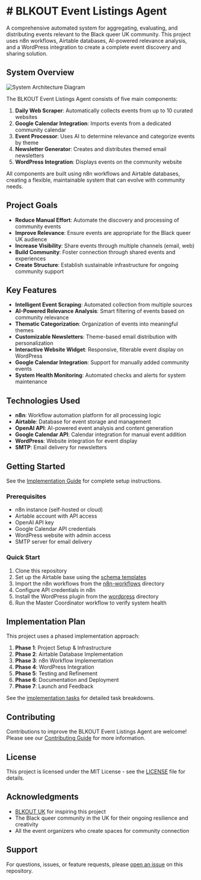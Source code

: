 # # BLKOUT Event Listings Agent

A comprehensive automated system for aggregating, evaluating, and distributing events relevant to the Black queer UK community. This project uses n8n workflows, Airtable databases, AI-powered relevance analysis, and a WordPress integration to create a complete event discovery and sharing solution.

## System Overview

![System Architecture Diagram](docs/images/architecture-diagram.png)

The BLKOUT Event Listings Agent consists of five main components:

1. **Daily Web Scraper**: Automatically collects events from up to 10 curated websites
2. **Google Calendar Integration**: Imports events from a dedicated community calendar
3. **Event Processor**: Uses AI to determine relevance and categorize events by theme
4. **Newsletter Generator**: Creates and distributes themed email newsletters
5. **WordPress Integration**: Displays events on the community website

All components are built using n8n workflows and Airtable databases, creating a flexible, maintainable system that can evolve with community needs.

## Project Goals

- **Reduce Manual Effort**: Automate the discovery and processing of community events
- **Improve Relevance**: Ensure events are appropriate for the Black queer UK audience
- **Increase Visibility**: Share events through multiple channels (email, web)
- **Build Community**: Foster connection through shared events and experiences
- **Create Structure**: Establish sustainable infrastructure for ongoing community support

## Key Features

- **Intelligent Event Scraping**: Automated collection from multiple sources
- **AI-Powered Relevance Analysis**: Smart filtering of events based on community relevance
- **Thematic Categorization**: Organization of events into meaningful themes
- **Customizable Newsletters**: Theme-based email distribution with personalization
- **Interactive Website Widget**: Responsive, filterable event display on WordPress
- **Google Calendar Integration**: Support for manually added community events
- **System Health Monitoring**: Automated checks and alerts for system maintenance

## Technologies Used

- **n8n**: Workflow automation platform for all processing logic
- **Airtable**: Database for event storage and management
- **OpenAI API**: AI-powered event analysis and content generation
- **Google Calendar API**: Calendar integration for manual event addition
- **WordPress**: Website integration for event display
- **SMTP**: Email delivery for newsletters

## Getting Started

See the [Implementation Guide](docs/implementation-guide.md) for complete setup instructions.

### Prerequisites

- n8n instance (self-hosted or cloud)
- Airtable account with API access
- OpenAI API key
- Google Calendar API credentials
- WordPress website with admin access
- SMTP server for email delivery

### Quick Start

1. Clone this repository
2. Set up the Airtable base using the [schema templates](airtable/base-templates/)
3. Import the n8n workflows from the [n8n-workflows](n8n-workflows/) directory
4. Configure API credentials in n8n
5. Install the WordPress plugin from the [wordpress](wordpress/) directory
6. Run the Master Coordinator workflow to verify system health

## Implementation Plan

This project uses a phased implementation approach:

1. **Phase 1**: Project Setup & Infrastructure
2. **Phase 2**: Airtable Database Implementation
3. **Phase 3**: n8n Workflow Implementation
4. **Phase 4**: WordPress Integration
5. **Phase 5**: Testing and Refinement
6. **Phase 6**: Documentation and Deployment
7. **Phase 7**: Launch and Feedback

See the [implementation tasks](implementation/tasks.md) for detailed task breakdowns.

## Contributing

Contributions to improve the BLKOUT Event Listings Agent are welcome! Please see our [Contributing Guide](CONTRIBUTING.md) for more information.

## License

This project is licensed under the MIT License - see the [LICENSE](LICENSE) file for details.

## Acknowledgments

- [BLKOUT UK](https://blkoutuk.com) for inspiring this project
- The Black queer community in the UK for their ongoing resilience and creativity
- All the event organizers who create spaces for community connection

## Support

For questions, issues, or feature requests, please [open an issue](https://github.com/yourusername/blkout-event-agent/issues/new/choose) on this repository.
